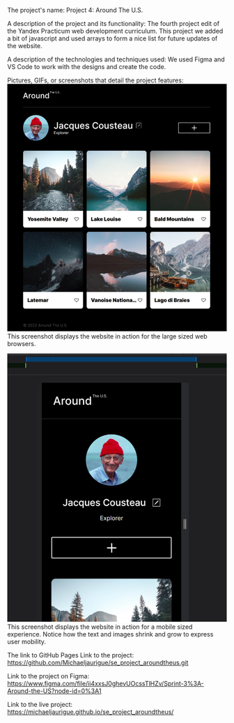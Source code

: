 The project's name:
Project 4: Around The U.S.

A description of the project and its functionality:
The fourth project edit of the Yandex Practicum web development curriculum.
This project we added a bit of javascript and used arrays to form a nice list for future updates of the website.

A description of the technologies and techniques used:
We used Figma and VS Code to work with the designs and create the code.

Pictures, GIFs, or screenshots that detail the project features:
![Screenshot](/images/siteInAction.png)
This screenshot displays the website in action for the large sized web browsers.

![Screenshot](/images/siteInActionMobileView.png)
This screenshot displays the website in action for a mobile sized experience. Notice how the text and images shrink and grow to express user mobility.

The link to GitHub Pages
Link to the project: https://github.com/Michaeljaurigue/se_project_aroundtheus.git

Link to the project on Figma: https://www.figma.com/file/ii4xxsJ0ghevUOcssTlHZv/Sprint-3%3A-Around-the-US?node-id=0%3A1

Link to the live project: https://michaeljaurigue.github.io/se_project_aroundtheus/
